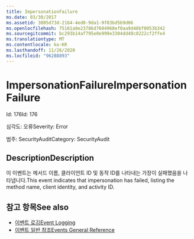 ```yaml
---
title: ImpersonationFailure
ms.date: 03/30/2017
ms.assetid: 3005d73d-2164-4ed0-9da1-9f83bd5b9d06
ms.openlocfilehash: 75161a8e23786d7604968ef0aa9d48bf0053b342
ms.sourcegitcommit: bc293b14af795e0e999e3304dd40c0222cf2ffe4
ms.translationtype: MT
ms.contentlocale: ko-KR
ms.lasthandoff: 11/26/2020
ms.locfileid: "96288893"
---
```

# <a name="impersonationfailure"></a><span data-ttu-id="e477c-102">ImpersonationFailure</span><span class="sxs-lookup"><span data-stu-id="e477c-102">ImpersonationFailure</span></span>

<span data-ttu-id="e477c-103">Id: 176</span><span class="sxs-lookup"><span data-stu-id="e477c-103">Id: 176</span></span>  
  
 <span data-ttu-id="e477c-104">심각도: 오류</span><span class="sxs-lookup"><span data-stu-id="e477c-104">Severity: Error</span></span>  
  
 <span data-ttu-id="e477c-105">범주: SecurityAudit</span><span class="sxs-lookup"><span data-stu-id="e477c-105">Category: SecurityAudit</span></span>  
  
## <a name="description"></a><span data-ttu-id="e477c-106">Description</span><span class="sxs-lookup"><span data-stu-id="e477c-106">Description</span></span>  

 <span data-ttu-id="e477c-107">이 이벤트는 메서드 이름, 클라이언트 ID 및 동작 ID를 나타내는 가장이 실패했음을 나타냅니다.</span><span class="sxs-lookup"><span data-stu-id="e477c-107">This event indicates that impersonation has failed, listing the method name, client identity, and activity ID.</span></span>  
  
## <a name="see-also"></a><span data-ttu-id="e477c-108">참고 항목</span><span class="sxs-lookup"><span data-stu-id="e477c-108">See also</span></span>

- [<span data-ttu-id="e477c-109">이벤트 로깅</span><span class="sxs-lookup"><span data-stu-id="e477c-109">Event Logging</span></span>](index.md)
- [<span data-ttu-id="e477c-110">이벤트 일반 참조</span><span class="sxs-lookup"><span data-stu-id="e477c-110">Events General Reference</span></span>](events-general-reference.md)
